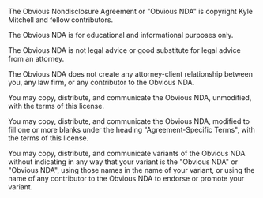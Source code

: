 The Obvious Nondisclosure Agreement or "Obvious NDA" is copyright Kyle Mitchell and fellow contributors.

The Obvious NDA is for educational and informational purposes only.

The Obvious NDA is not legal advice or good substitute for legal advice from an attorney.

The Obvious NDA does not create any attorney-client relationship between you, any law firm, or any contributor to the Obvious NDA.

You may copy, distribute, and communicate the Obvious NDA, unmodified, with the terms of this license.

You may copy, distribute, and communicate the Obvious NDA, modified to fill one or more blanks under the heading "Agreement-Specific Terms", with the terms of this license.

You may copy, distribute, and communicate variants of the Obvious NDA without indicating in any way that your variant is the "Obvious NDA" or "Obvious NDA", using those names in the name of your variant, or using the name of any contributor to the Obvious NDA to endorse or promote your variant.
